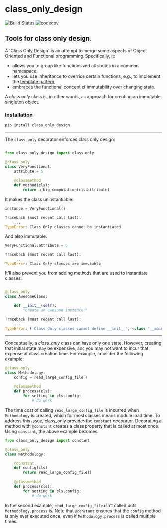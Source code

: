 # class_only_design
[![Build Status](https://travis-ci.com/InvestmentSystems/class_only_design.svg?branch=master)](https://travis-ci.com/InvestmentSystems/class_only_design) [![codecov](https://codecov.io/gh/ForeverWintr/class_only/branch/master/graph/badge.svg)](https://codecov.io/gh/ForeverWintr/class_only)

## Tools for class only design. 

A 'Class Only Design' is an attempt to merge some aspects of Object Oriented and Functional programming. Specifically, it:

* allows you to group like functions and attributes in a common namespace,  
* lets you use inheritance to override certain functions, e.g., to implement the [template pattern](https://en.wikipedia.org/wiki/Template_method_pattern),
* embraces the functional concept of immutability over changing state.

A *class only* class is, in other words, an approach for creating an immutable singleton object.

### Installation

```bash
pip install class_only_design
```
________

The `class_only` decorator enforces class only design:

```python

from class_only_design import class_only

@class_only
class VeryFunctional:
    attribute = 5
    
    @classmethod
    def method(cls):
        return a_big_computation(cls.attribute)
```
    
It makes the class uninstantiable:

```python
instance = VeryFunctional()

Traceback (most recent call last):
    ...
TypeError: Class Only classes cannot be instantiated
```

And also immutable:

```python
VeryFunctional.attribute = 6

Traceback (most recent call last):
    ...
TypeError: Class Only classes are immutable
```

It'll also prevent you from adding methods that are used to instantiate classes:

```python

@class_only
class AwesomeClass:

    def __init__(self):
        "Create an awesome instance!"
        
Traceback (most recent call last):
    ...
TypeError: ('Class Only classes cannot define __init__', <class '__main__.AwesomeClass'>)
```
_________

Conceptually, a *class_only* class can have only one state. However, creating that initial state may be expensive, and you may not want to incur that expense at class creation time. For example, consider the following example:

```python
@class_only
class Methodology:
    config = read_large_config_file()
    
    @classmethod
    def process(cls):
        for setting in cls.config:
            # do work
```

The time cost of calling `read_large_config_file` is incurred when `Methodology` is created, which for most classes means module load time. To address this issue, class_only provides the `constant` decorator. Decorating a method with `@constant` creates a class property that is called at most once. Using `constant`, the above example becomes:

```python
from class_only_design import constant

@class_only
class Methodology:

    @constant
    def config(cls)
        return read_large_config_file()
    
    @classmethod
    def process(cls):
        for setting in cls.config:
            # do work
```

In the second example, `read_large_config_file` isn't called until `Methodology.process` is. Note that `@constant` ensures that the `config` method is only ever executed once, even if `Methodology.process` is called multiple times. 
